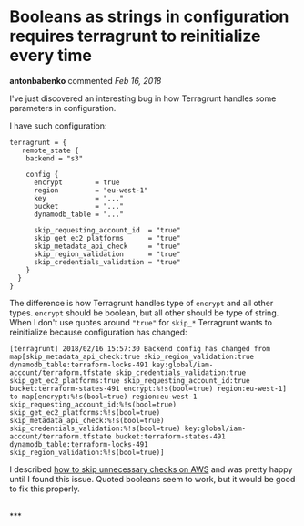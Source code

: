 # Booleans as strings in configuration requires terragrunt to reinitialize every time

**antonbabenko** commented *Feb 16, 2018*

I've just discovered an interesting bug in how Terragrunt handles some parameters in configuration.

I have such configuration:
```hcl
terragrunt = {
   remote_state {
    backend = "s3"

    config {
      encrypt        = true
      region         = "eu-west-1"
      key            = "..."
      bucket         = "..."
      dynamodb_table = "..."

      skip_requesting_account_id  = "true"
      skip_get_ec2_platforms      = "true"
      skip_metadata_api_check     = "true"
      skip_region_validation      = "true"
      skip_credentials_validation = "true"
    }
  }
}
```

The difference is how Terragrunt handles type of `encrypt` and all other types. `encrypt` should be boolean, but all other should be type of string. When I don't use quotes around `"true"` for `skip_*` Terragrunt wants to reinitialize because configuration has changed:

```
[terragrunt] 2018/02/16 15:57:30 Backend config has changed from map[skip_metadata_api_check:true skip_region_validation:true dynamodb_table:terraform-locks-491 key:global/iam-account/terraform.tfstate skip_credentials_validation:true skip_get_ec2_platforms:true skip_requesting_account_id:true bucket:terraform-states-491 encrypt:%!s(bool=true) region:eu-west-1] to map[encrypt:%!s(bool=true) region:eu-west-1 skip_requesting_account_id:%!s(bool=true) skip_get_ec2_platforms:%!s(bool=true) skip_metadata_api_check:%!s(bool=true) skip_credentials_validation:%!s(bool=true) key:global/iam-account/terraform.tfstate bucket:terraform-states-491 dynamodb_table:terraform-locks-491 skip_region_validation:%!s(bool=true)]
```

I described [how to skip unnecessary checks on AWS](https://medium.com/@anton.babenko/make-terraform-faster-skip-unnecessary-checks-aws-and-s3-3ab00df9c3a9) and was pretty happy until I found this issue. Quoted booleans seem to work, but it would be good to fix this properly.

<br />
***


